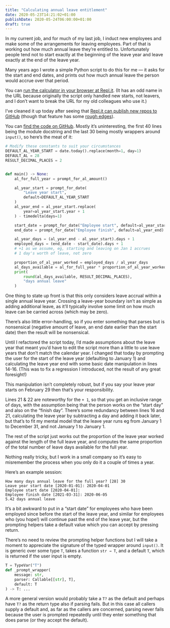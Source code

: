 ```yaml
---
title: "Calculating annual leave entitlement"
date: 2020-05-23T14:21:02+01:00
publishDate: 2020-05-24T06:00:00+01:00
draft: true
---
```


In my current job, and for much of my last job, I induct new employees and make some of the arrangements for leaving employees.
Part of that is working out how much annual leave they’re entitled to.
Unfortunately people tend not to start exactly at the beginning of the leave year and leave exactly at the end of the leave year.

Many years ago I wrote a simple Python script to do this for me — it asks for the start and end dates, and prints out how much annual leave the person would accrue over that period.

You can [run the calculator in your browser at Repl.it][calc].
(It has an odd name in the URL because originally the script only handled new starts, not leavers, and I don’t want to break the URL for my old colleagues who use it.)

[calc]: https://annualleavecalculator-end-date.robjwells.repl.run/

I’ve cleaned it up today after seeing that [Repl.it can publish new repos to GitHub][gh-announce] (though that feature has some [rough edges][gh-bug]).

[gh-announce]: https://repl.it/talk/announcements/Feedback-for-git-support-the-new-GitHub-integration/21631
[gh-bug]: https://repl.it/talk/announcements/1-to-this-feature-thanks-but-I-came/21631/175353

You can [find the code on GitHub][repo].
Mostly it’s uninteresting, the first 40 lines being the module docstring and the last 30 being mostly wrappers around `input()`, so here’s the meat of it:

[repo]: https://github.com/robjwells/annual_leave_calculator/blob/master/main.py

```python {linenos=true}
# Modify these constants to suit your circumstances
DEFAULT_AL_YEAR_START = date.today().replace(month=1, day=1)
DEFAULT_AL = 28
RESULT_DECIMAL_PLACES = 2


def main() -> None:
    al_for_full_year = prompt_for_al_amount()

    al_year_start = prompt_for_date(
        "Leave year start",
        default=DEFAULT_AL_YEAR_START
    )
    al_year_end = al_year_start.replace(
        year=al_year_start.year + 1
    ) - timedelta(days=1)

    start_date = prompt_for_date("Employee start", default=al_year_start)
    end_date = prompt_for_date("Employee finish", default=al_year_end)

    al_year_days = (al_year_end - al_year_start).days + 1
    employed_days = (end_date - start_date).days + 1
    # +1 as we assume, eg, starting and leaving on Jan 1 accrues
    # 1 day's worth of leave, not zero

    proportion_of_al_year_worked = employed_days / al_year_days
    al_days_available = al_for_full_year * proportion_of_al_year_worked
    print(
        round(al_days_available, RESULT_DECIMAL_PLACES),
        "days annual leave"
    )
```

One thing to state up front is that this only considers leave accrual within a single annual leave year.
Crossing a leave-year boundary isn’t as simple as adding additional leave, as it’ll typically involve some limit on how much leave can be carried across (which may be zero).

There’s also little error-handling, so if you enter something that parses but is nonsensical (negative amount of leave, an end date earlier than the start date) then the result will be nonsensical.

Until I refactored the script today, I’d made assumptions about the leave year that meant you’d have to edit the script more than a little to use leave years that don’t match the calendar year.
I changed that today by prompting the user for the start of the leave year (defaulting to January 1) and calculating the leave year end with some basic date manipulation in lines 14-16.
(This was to fix a regression I introduced, not the result of any great foresight!)

This manipulation isn’t completely robust, but if you say your leave year starts on February 29 then that’s your responsibility.

Lines 21 & 22 are noteworthy for the `+ 1`, so that you get an inclusive range of days, with the assumption being that the person works on the “start day” and also on the “finish day”.
There’s some redundancy between lines 16 and 21, calculating the leave year by subtracting a day and adding it back later, but that’s to fit my mental model that the leave year runs eg from January 1 to December 31, and not January 1 to January 1.

The rest of the script just works out the proportion of the leave year worked against the length of the full leave year, and computes the same proportion of the total number of leave days available for the full year.

Nothing really tricky, but I work in a small company so it’s easy to misremember the process when you only do it a couple of times a year.

Here’s an example session:

```
How many days annual leave for the full year? [28] 30
Leave year start date [2020-01-01]: 2020-04-01
Employee start date [2020-04-01]:
Employee finish date [2021-03-31]: 2020-06-05
5.42 days annual leave
```

It’s a bit awkward to put in a “start date” for employees who have been employed since before the start of the leave year, and similar for employees who (you hope!) will continue past the end of the leave year, but the prompting helpers take a default value which you can accept by pressing return.

There’s no need to review the prompting helper functions but I will take a moment to appreciate the signature of the typed wrapper around `input()`.
It is generic over some type `T`, takes a function `str → T`, and a default `T`, which is returned if the user input is empty.

```python
T = TypeVar("T")
def _prompt_wrapper(
    message: str,
    parser: Callable[[str], T],
    default: T
) -> T: ...
```

A more general version would probably take a `T?` as the default and perhaps have `T?` as the return type also if parsing fails.
But in this case all callers supply a default and, as far as the callers are concerned, parsing never fails because the user is prompted repeatedly until they enter something that does parse (or they accept the default).
